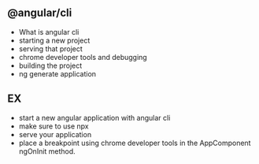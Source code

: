 ## @angular/cli

- What is angular cli
- starting a new project
- serving that project
- chrome developer tools and debugging
- building the project
- ng generate application

## EX

- start a new angular application with angular cli
- make sure to use npx
- serve your application
- place a breakpoint using chrome developer tools in the AppComponent ngOnInit method.
